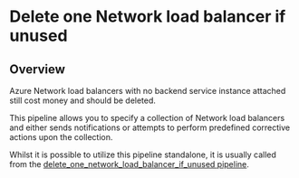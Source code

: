 # Delete one Network load balancer if unused

## Overview

Azure Network load balancers with no backend service instance attached still cost money and should be deleted.

This pipeline allows you to specify a collection of Network load balancers and either sends notifications or attempts to perform predefined corrective actions upon the collection.

Whilst it is possible to utilize this pipeline standalone, it is usually called from the [delete_one_network_load_balancer_if_unused pipeline](https://hub.flowpipe.io/mods/turbot/azure_thrifty/pipelines/azure_thrifty.pipeline.delete_one_network_load_balancer_if_unused).